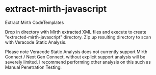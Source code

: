 # extract-mirth-javascript
Extract Mirth CodeTemplates

Drop in directory with Mirth extracted XML files and execute to create "extracted-mirth-javascript" directory.
Zip up resulting directory to scan with Veracode Static Analysis.

Please note Veracode Static Analysis does not currently support Mirth Connect / Next Gen Connect, without explicit support analysis will be severely limited. 
I recommend performing other analysis on this such as Manual Penetration Testing.